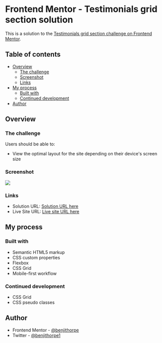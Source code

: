 # Frontend Mentor - Testimonials grid section solution

This is a solution to the [Testimonials grid section challenge on Frontend Mentor](https://www.frontendmentor.io/challenges/testimonials-grid-section-Nnw6J7Un7).

## Table of contents

- [Overview](#overview)
  - [The challenge](#the-challenge)
  - [Screenshot](#screenshot)
  - [Links](#links)
- [My process](#my-process)
  - [Built with](#built-with)
  - [Continued development](#continued-development)
- [Author](#author)


## Overview

### The challenge

Users should be able to:

- View the optimal layout for the site depending on their device's screen size

### Screenshot

![](./screenshot.jpg)

### Links

- Solution URL: [Solution URL here](https://github.com/benjithorpe/FEM-testimonials-grid)
- Live Site URL: [Live site URL here](https://fem-testimonialsgrid.netlify.app/)

## My process

### Built with

- Semantic HTML5 markup
- CSS custom properties
- Flexbox
- CSS Grid
- Mobile-first workflow

### Continued development

- CSS Grid
- CSS pseudo classes

## Author

<!-- - Website - [Add your name here](https://www.your-site.com) -->
- Frontend Mentor - [@benjithorpe](https://www.frontendmentor.io/profile/benjithorpe)
- Twitter - [@benjithorpe1](https://www.twitter.com/benjithorpe1)
